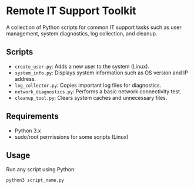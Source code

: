 # Remote IT Support Toolkit

A collection of Python scripts for common IT support tasks such as user management, system diagnostics, log collection, and cleanup.

## Scripts

- `create_user.py`: Adds a new user to the system (Linux).
- `system_info.py`: Displays system information such as OS version and IP address.
- `log_collector.py`: Copies important log files for diagnostics.
- `network_diagnostics.py`: Performs a basic network connectivity test.
- `cleanup_tool.py`: Clears system caches and unnecessary files.

## Requirements
- Python 3.x
- sudo/root permissions for some scripts (Linux)

## Usage
Run any script using Python:
```bash
python3 script_name.py
```
